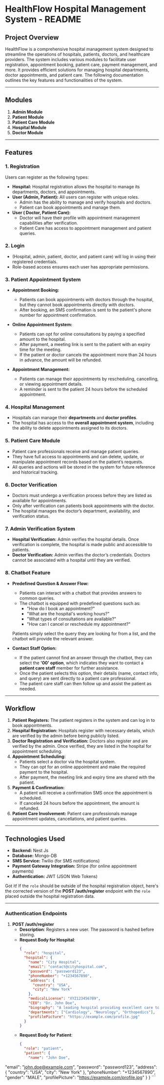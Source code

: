 # HealthFlow Hospital Management System - README

## Project Overview

HealthFlow is a comprehensive hospital management system designed to streamline the operations of hospitals, patients, doctors, and healthcare providers. The system includes various modules to facilitate user registration, appointment booking, patient care, payment management, and more. It provides efficient solutions for managing hospital departments, doctor appointments, and patient care. The following documentation outlines the key features and functionalities of the system.

---

## Modules

1. **Admin Module**
2. **Patient Module**
3. **Patient Care Module**
4. **Hospital Module**
5. **Doctor Module**

---

## Features

### 1. **Registration**

Users can register as the following types:
- **Hospital:** Hospital registration allows the hospital to manage its departments, doctors, and appointments.
- **User (Admin, Patient):** All users can register with unique roles.
    - Admin has the ability to manage and verify hospitals and doctors.
    - Patient can book appointments and manage them.
- **User ( Doctor, Patient Care):**
    - Doctor will have their profile with appointment management capabilities after verification.
    - Patient Care has access to appointment management and patient queries.

### 2. **Login**
-  (Hospital, admin, patient, doctor, and patient care) will log in using their registered credentials.
- Role-based access ensures each user has appropriate permissions.

### 3. **Patient Appointment System**
- **Appointment Booking:** 
    - Patients can book appointments with doctors through the hospital, but they cannot book appointments directly with doctors.
    - After booking, an SMS confirmation is sent to the patient's phone number for appointment confirmation.
  
- **Online Appointment System:**
    - Patients can opt for online consultations by paying a specified amount to the hospital.
    - After payment, a meeting link is sent to the patient with an expiry time for the meeting.
    - If the patient or doctor cancels the appointment more than 24 hours in advance, the amount will be refunded.

- **Appointment Management:**
    - Patients can manage their appointments by rescheduling, cancelling, or viewing appointment details.
    - A reminder is sent to the patient 24 hours before the scheduled appointment.

### 4. **Hospital Management**
- Hospitals can manage their **departments** and **doctor profiles**.
- The hospital has access to the **overall appointment system**, including the ability to delete appointments assigned to its doctors.

### 5. **Patient Care Module**
- Patient care professionals receive and manage patient queries.
- They have full access to appointments and can delete, update, or manipulate appointment records based on the patient’s requests.
- All queries and actions will be stored in the system for future reference and historical tracking.

### 6. **Doctor Verification**
- Doctors must undergo a verification process before they are listed as available for appointments.
- Only after verification can patients book appointments with the doctor.
- The hospital manages the doctor’s department, availability, and verification status.

### 7. **Admin Verification System**
- **Hospital Verification:** Admin verifies the hospital details. Once verification is complete, the hospital is made public and accessible to patients.
- **Doctor Verification:** Admin verifies the doctor’s credentials. Doctors cannot be associated with a hospital until they are verified.


### 8. **Chatbot Feature**
- **Predefined Question & Answer Flow:** 
    - Patients can interact with a chatbot that provides answers to common queries. 
    - The chatbot is equipped with predefined questions such as:
        - "How do I book an appointment?"
        - "What are the hospital's working hours?"
        - "What types of consultations are available?"
        - "How can I cancel or reschedule my appointment?"
    
    Patients simply select the query they are looking for from a list, and the chatbot will provide the relevant answer.

- **Contact Staff Option:** 
    - If the patient cannot find an answer through the chatbot, they can select the **'00' option**, which indicates they want to contact a **patient care staff** member for further assistance.
    - Once the patient selects this option, their details (name, contact info, and query) are sent directly to a patient care professional.
    - The patient care staff can then follow up and assist the patient as needed.


---

## Workflow

1. **Patient Registers:** The patient registers in the system and can log in to book appointments.
2. **Hospital Registration:** Hospitals register with necessary details, which are verified by the admin before being publicly listed.
3. **Doctor Registration and Verification:** Doctors also register and are verified by the admin. Once verified, they are listed in the hospital for appointment scheduling.
4. **Appointment Scheduling:**
    - Patients select a doctor via the hospital system.
    - They can opt for an online appointment and make the required payment to the hospital.
    - After payment, the meeting link and expiry time are shared with the patient.
5. **Payment & Confirmation:** 
    - A patient will receive a confirmation SMS once the appointment is scheduled.
    - If canceled 24 hours before the appointment, the amount is refunded.
6. **Patient Care Involvement:** Patient care professionals manage appointment updates, cancellations, and patient queries.

---

## Technologies Used
- **Backend:** Nest Js
- **Database:** Mongo-DB
- **SMS Service:** Twilio (for SMS notifications)
- **Payment Gateway Integration:** Stripe (for online appointment payments)
- **Authentication:** JWT (JSON Web Tokens)



Got it! If the `role` should be outside of the hospital registration object, here's the corrected version of the **POST /auth/register** endpoint with the `role` placed outside the hospital registration data.

---

### Authentication Endpoints

1. **POST /auth/register**
   - **Description**: Registers a new user. The password is hashed before storing.
   - **Request Body for Hospital**: 
     ```json
     {
       "role": "hospital",
       "hospital": {
         "name": "City Hospital",
         "email": "contact@cityhospital.com",
         "password": "password123",
         "phoneNumber": "+1234567890",
         "address": {
           "country": "USA",
           "city": "New York"
         },
         "medicalLicense": "XYZ123456789",
         "CEO": "Dr. John Doe",
         "biography": "A leading hospital providing excellent care to the community.",
         "departments": ["Cardiology", "Neurology", "Orthopedics"],
         "profilePicture": "https://example.com/profile.jpg"
       }
     }
     ```
   - **Request Body for Patient**: 
     ```json
     {
       "role": "patient",
       "patient": {
         "name": "John Doe",
  "email": "john.doe@example.com",
  "password": "password123",
  "address": {
    "country": "USA",
    "city": "New York"
  },
  "phoneNumber": "+1234567890",
  "gender": "MALE",
  "profilePicture": "https://example.com/profile.jpg"
       }
     }
     ```
  
  